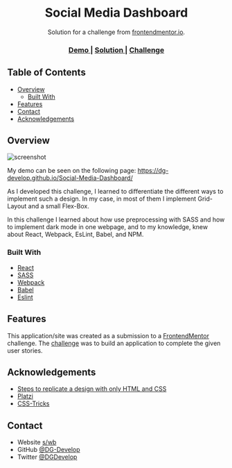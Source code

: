 <!-- Please update value in the {}  -->

<h1 align="center">Social Media Dashboard</h1>

<div align="center">
   Solution for a challenge from  <a href="https://www.frontendmentor.io/solutions/social-media-dashboard-gXxCRA95_" target="_blank">frontendmentor.io</a>.
</div>

<div align="center">
  <h3>
    <a href="https://dg-develop.github.io/Social-Media-Dashboard/">
      Demo
    </a>
    <span> | </span>
    <a href="https://www.frontendmentor.io/solutions/social-media-dashboard-gXxCRA95_">
      Solution
    </a>
    <span> | </span>
    <a href="https://www.frontendmentor.io/solutions/social-media-dashboard-gXxCRA95_">
      Challenge
    </a>
  </h3>
</div>

<!-- TABLE OF CONTENTS -->

## Table of Contents

- [Overview](#overview)
  - [Built With](#built-with)
- [Features](#features)
- [Contact](#contact)
- [Acknowledgements](#acknowledgements)

<!-- OVERVIEW -->

## Overview

![screenshot](https://i.ibb.co/WFMny1V/2020-10-03-21h32-50.png)

My demo can be seen on the following page: https://dg-develop.github.io/Social-Media-Dashboard/

As I developed this challenge, I learned to differentiate the different ways to implement such a design. In my case, in most of them I implement Grid-Layout and a small Flex-Box.

In this challenge I learned about how use preprocessing with SASS and how to implement dark mode in one webpage, and to my knowledge, knew about React, Webpack, EsLint, Babel, and NPM.

### Built With

<!-- This section should list any major frameworks that you built your project using. Here are a few examples.-->

- [React](https://reactjs.org/)
- [SASS](https://sass-lang.com/documentation/syntax)
- [Webpack](https://webpack.js.org)
- [Babel](https://babeljs.io)
- [Eslint](https://eslint.org)

## Features

<!-- List the features of your application or follow the template. Don't share the figma file here :) -->

This application/site was created as a submission to a [FrontendMentor](https://www.frontendmentor.io/dashboard) challenge. The [challenge](https://www.frontendmentor.io/solutions/social-media-dashboard-gXxCRA95_) was to build an application to complete the given user stories.

## Acknowledgements

<!-- This section should list any articles or add-ons/plugins that helps you to complete the project. This is optional but it will help you in the future. For exmpale -->

- [Steps to replicate a design with only HTML and CSS](https://devchallenges-blogs.web.app/how-to-replicate-design/)
- [Platzi](https://platzi.com)
- [CSS-Tricks](https://css-tricks.com/snippets/css/a-guide-to-flexbox/)

## Contact

- Website [s/wb](https://{your-web-site-link})
- GitHub [@DG-Develop](https://github.com/DG-Develop)
- Twitter [@DGDevelop](https://twitter.com/DGDevelop)
